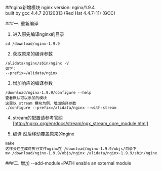 ##nginx新增模块
nginx version: nginx/1.9.4  
built by gcc 4.4.7 20120313 (Red Hat 4.4.7-11) (GCC)  

###一. 重新编译  
1. 进入原先编译nginx的目录
~~~
cd /download/nginx-1.9.9
~~~

2. 获取原来的编译参数
~~~
/alidata/nginx/sbin/nginx -V
如下：
--prefix=/alidata/nginx
~~~

3. 增加响应的编译参数
~~~
/download/nginx-1.9.9/configure --help
查看默认可以添加的模块
这里以 stream 模块为例，增加编译参数
./configure --prefix=/alidata/nginx --with-stream
~~~

4. stream的配置请参考官网  
[http://nginx.org/en/docs/stream/ngx_stream_core_module.html]

5. 编译 然后移动覆盖原来的nginx
~~~
make
这样会在生成可执行文件nginx在 /download/nginx-1.9.9/objs/目录下
mv /download/nginx-1.9.9/objs/nginx /alidata/nginx-1.9.9/sbin/nginx
~~~

###二. 增加
--add-module=PATH   enable an external module
